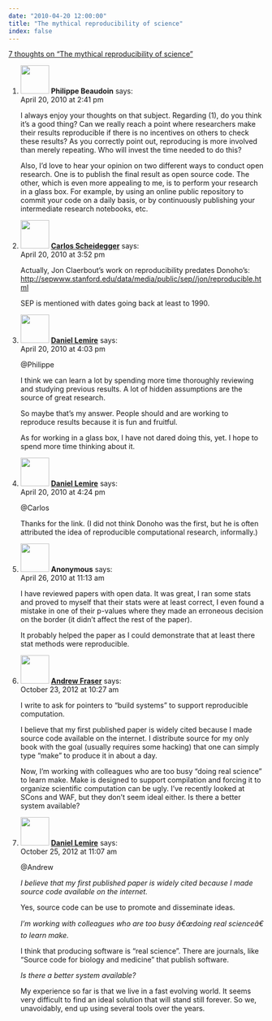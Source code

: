 ```yaml
---
date: "2010-04-20 12:00:00"
title: "The mythical reproducibility of science"
index: false
---
```


[7 thoughts on &ldquo;The mythical reproducibility of science&rdquo;](/lemire/blog/2010/04-20-the-mythical-reproducibility-of-science)

<ol class="comment-list">
<li id="comment-52443" class="comment even thread-even depth-1">
<div class="comment-author vcard">
<img alt src="https://secure.gravatar.com/avatar/5dd2c5b46b528a1db0482f280670a84b?s=56&#038;d=mm&#038;r=g" srcset="https://secure.gravatar.com/avatar/5dd2c5b46b528a1db0482f280670a84b?s=112&#038;d=mm&#038;r=g 2x" class="avatar avatar-56 photo" height="56" width="56" decoding="async" /> <b class="fn">Philippe Beaudoin</b> <span class="says">says:</span> </div>
<div class="comment-metadata"><time datetime="2010-04-20T14:41:31+00:00">April 20, 2010 at 2:41 pm</time></a> </div>
<div class="comment-content">
<p>I always enjoy your thoughts on that subject. Regarding (1), do you think it&rsquo;s a good thing? Can we really reach a point where researchers make their results reproducible if there is no incentives on others to check these results? As you correctly point out, reproducing is more involved than merely repeating. Who will invest the time needed to do this?</p>
<p>Also, I&rsquo;d love to hear your opinion on two different ways to conduct open research. One is to publish the final result as open source code. The other, which is even more appealing to me, is to perform your research in a glass box. For example, by using an online public repository to commit your code on a daily basis, or by continuously publishing your intermediate research notebooks, etc.</p>
</div>
</li>
<li id="comment-52444" class="comment odd alt thread-odd thread-alt depth-1">
<div class="comment-author vcard">
<img alt src="https://secure.gravatar.com/avatar/c2bec02e8103bede57545b00b47d6953?s=56&#038;d=mm&#038;r=g" srcset="https://secure.gravatar.com/avatar/c2bec02e8103bede57545b00b47d6953?s=112&#038;d=mm&#038;r=g 2x" class="avatar avatar-56 photo" height="56" width="56" decoding="async" /> <b class="fn"><a href="https://carlosscheidegger.wordpress.com/" class="url" rel="ugc external nofollow">Carlos Scheidegger</a></b> <span class="says">says:</span> </div>
<div class="comment-metadata"><time datetime="2010-04-20T15:52:25+00:00">April 20, 2010 at 3:52 pm</time></a> </div>
<div class="comment-content">
<p>Actually, Jon Claerbout&rsquo;s work on reproducibility predates Donoho&rsquo;s: <a href="http://sepwww.stanford.edu/data/media/public/sep//jon/reproducible.html" rel="nofollow ugc">http://sepwww.stanford.edu/data/media/public/sep//jon/reproducible.html</a></p>
<p>SEP is mentioned with dates going back at least to 1990.</p>
</div>
</li>
<li id="comment-52445" class="comment byuser comment-author-lemire bypostauthor even thread-even depth-1">
<div class="comment-author vcard">
<img alt src="https://secure.gravatar.com/avatar/2ca999bef9535950f5b84281a4dab006?s=56&#038;d=mm&#038;r=g" srcset="https://secure.gravatar.com/avatar/2ca999bef9535950f5b84281a4dab006?s=112&#038;d=mm&#038;r=g 2x" class="avatar avatar-56 photo" height="56" width="56" loading="lazy" decoding="async" /> <b class="fn"><a href="https://lemire.me/blog/" class="url" rel="ugc">Daniel Lemire</a></b> <span class="says">says:</span> </div>
<div class="comment-metadata"><time datetime="2010-04-20T16:03:41+00:00">April 20, 2010 at 4:03 pm</time></a> </div>
<div class="comment-content">
<p>@Philippe</p>
<p>I think we can learn a lot by spending more time thoroughly reviewing and studying previous results. A lot of hidden assumptions are the source of great research.</p>
<p>So maybe that&rsquo;s my answer. People should and are working to reproduce results because it is fun and fruitful.</p>
<p>As for working in a glass box, I have not dared doing this, yet. I hope to spend more time thinking about it.</p>
</div>
</li>
<li id="comment-52446" class="comment byuser comment-author-lemire bypostauthor odd alt thread-odd thread-alt depth-1">
<div class="comment-author vcard">
<img alt src="https://secure.gravatar.com/avatar/2ca999bef9535950f5b84281a4dab006?s=56&#038;d=mm&#038;r=g" srcset="https://secure.gravatar.com/avatar/2ca999bef9535950f5b84281a4dab006?s=112&#038;d=mm&#038;r=g 2x" class="avatar avatar-56 photo" height="56" width="56" loading="lazy" decoding="async" /> <b class="fn"><a href="https://lemire.me/blog/" class="url" rel="ugc">Daniel Lemire</a></b> <span class="says">says:</span> </div>
<div class="comment-metadata"><time datetime="2010-04-20T16:24:27+00:00">April 20, 2010 at 4:24 pm</time></a> </div>
<div class="comment-content">
<p>@Carlos</p>
<p>Thanks for the link. (I did not think Donoho was the first, but he is often attributed the idea of reproducible computational research, informally.)</p>
</div>
</li>
<li id="comment-52466" class="comment even thread-even depth-1">
<div class="comment-author vcard">
<img alt src="https://secure.gravatar.com/avatar/fd678deae93668bf741dd0606a7f00b4?s=56&#038;d=mm&#038;r=g" srcset="https://secure.gravatar.com/avatar/fd678deae93668bf741dd0606a7f00b4?s=112&#038;d=mm&#038;r=g 2x" class="avatar avatar-56 photo" height="56" width="56" loading="lazy" decoding="async" /> <b class="fn">Anonymous</b> <span class="says">says:</span> </div>
<div class="comment-metadata"><time datetime="2010-04-26T11:13:06+00:00">April 26, 2010 at 11:13 am</time></a> </div>
<div class="comment-content">
<p>I have reviewed papers with open data. It was great, I ran some stats and proved to myself that their stats were at least correct, I even found a mistake in one of their p-values where they made an erroneous decision on the border (it didn&rsquo;t affect the rest of the paper).</p>
<p>It probably helped the paper as I could demonstrate that at least there stat methods were reproducible.</p>
</div>
</li>
<li id="comment-57979" class="comment odd alt thread-odd thread-alt depth-1">
<div class="comment-author vcard">
<img alt src="https://secure.gravatar.com/avatar/69d9cde1c98e4f44ca99b3a3392ed4a0?s=56&#038;d=mm&#038;r=g" srcset="https://secure.gravatar.com/avatar/69d9cde1c98e4f44ca99b3a3392ed4a0?s=112&#038;d=mm&#038;r=g 2x" class="avatar avatar-56 photo" height="56" width="56" loading="lazy" decoding="async" /> <b class="fn"><a href="http://www.fraserphysics.com/" class="url" rel="ugc external nofollow">Andrew Fraser</a></b> <span class="says">says:</span> </div>
<div class="comment-metadata"><time datetime="2012-10-23T10:27:18+00:00">October 23, 2012 at 10:27 am</time></a> </div>
<div class="comment-content">
<p>I write to ask for pointers to &ldquo;build systems&rdquo; to support reproducible computation.</p>
<p>I believe that my first published paper is widely cited because I made source code available on the internet. I distribute source for my only book with the goal (usually requires some hacking) that one can simply type &ldquo;make&rdquo; to produce it in about a day.</p>
<p>Now, I&rsquo;m working with colleagues who are too busy &ldquo;doing real science&rdquo; to learn make. Make is designed to support compilation and forcing it to organize scientific computation can be ugly. I&rsquo;ve recently looked at SCons and WAF, but they don&rsquo;t seem ideal either. Is there a better system available?</p>
</div>
</li>
<li id="comment-58111" class="comment byuser comment-author-lemire bypostauthor even thread-even depth-1">
<div class="comment-author vcard">
<img alt src="https://secure.gravatar.com/avatar/2ca999bef9535950f5b84281a4dab006?s=56&#038;d=mm&#038;r=g" srcset="https://secure.gravatar.com/avatar/2ca999bef9535950f5b84281a4dab006?s=112&#038;d=mm&#038;r=g 2x" class="avatar avatar-56 photo" height="56" width="56" loading="lazy" decoding="async" /> <b class="fn"><a href="https://lemire.me/en/" class="url" rel="ugc">Daniel Lemire</a></b> <span class="says">says:</span> </div>
<div class="comment-metadata"><time datetime="2012-10-25T11:07:38+00:00">October 25, 2012 at 11:07 am</time></a> </div>
<div class="comment-content">
<p>@Andrew</p>
<p><em>I believe that my first published paper is widely cited because I made source code available on the internet. </em></p>
<p>Yes, source code can be use to promote and disseminate ideas.</p>
<p><em>I&rsquo;m working with colleagues who are too busy â€œdoing real scienceâ€ to learn make.</em></p>
<p>I think that producing software is &ldquo;real science&rdquo;. There are journals, like &ldquo;Source code for biology and medicine&rdquo; that publish software.</p>
<p><em>Is there a better system available?</em></p>
<p>My experience so far is that we live in a fast evolving world. It seems very difficult to find an ideal solution that will stand still forever. So we, unavoidably, end up using several tools over the years.</p>
</div>
</li>
</ol>
